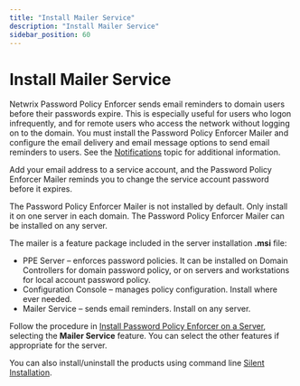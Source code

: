 ```yaml
---
title: "Install Mailer Service"
description: "Install Mailer Service"
sidebar_position: 60
---
```


# Install Mailer Service

Netwrix Password Policy Enforcer sends email reminders to domain users before their passwords
expire. This is especially useful for users who logon infrequently, and for remote users who access
the network without logging on to the domain. You must install the Password Policy Enforcer Mailer
and configure the email delivery and email message options to send email reminders to users. See the
[Notifications](/docs/passwordpolicyenforcer/11.1/admin/configconsole.md#notifications) topic for additional information.

Add your email address to a service account, and the Password Policy Enforcer Mailer reminds you to
change the service account password before it expires.

The Password Policy Enforcer Mailer is not installed by default. Only install it on one server in
each domain. The Password Policy Enforcer Mailer can be installed on any server.

The mailer is a feature package included in the server installation **.msi** file:

- PPE Server – enforces password policies. It can be installed on Domain Controllers for domain
  password policy, or on servers and workstations for local account password policy.
- Configuration Console – manages policy configuration. Install where ever needed.
- Mailer Service – sends email reminders. Install on any server.

Follow the procedure in [Install Password Policy Enforcer on a Server](/docs/passwordpolicyenforcer/11.1/installation/installationserver.md),
selecting the **Mailer Service** feature. You can select the other features if appropriate for the
server.

You can also install/uninstall the products using command line
[Silent Installation](/docs/passwordpolicyenforcer/11.1/admin/command_line_interface.md#silent-installation).
